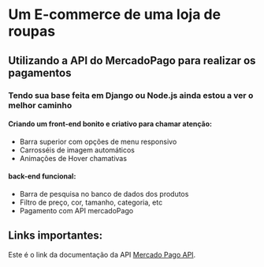 # Um E-commerce de uma loja de roupas

## Utilizando a API do MercadoPago para realizar os pagamentos

### Tendo sua base feita em Django ou Node.js ainda estou a ver o melhor caminho

#### Criando um **front-end bonito** e criativo para chamar atenção:

 - Barra superior com opções de menu responsivo
 - Carrosséis de imagem automáticos
 - Animações de Hover chamativas
  
#### **back-end** funcional: 

 - Barra de pesquisa no banco de dados dos produtos
 - Filtro de preço, cor, tamanho, categoria, etc
 - Pagamento com API mercadoPago
 
 
## Links importantes:
Este é o link da documentação da API [Mercado Pago API](https://www.mercadopago.com.br/developers/pt/reference).
